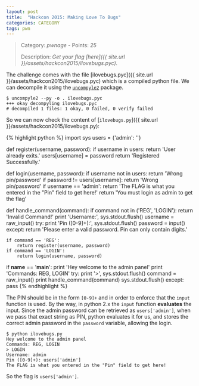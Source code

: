 ```yaml
---
layout: post
title:  "Hackcon 2015: Making Love To Bugs"
categories: CATEGORY
tags: pwn
---
```


> Category: *pwnage* - Points: *25*
>
> Description: *Get your flag [here]({{ site.url }}/assets/hackcon2015/ilovebugs.pyc).*

The challenge comes with the file [ilovebugs.pyc]({{ site.url }}/assets/hackcon2015/ilovebugs.pyc) which is a compiled python file. We can decompile it using the [`uncompyle2`](https://pypi.python.org/pypi/uncompyle2) package.

    $ uncompyle2 --py -o . ilovebugs.pyc
    +++ okay decompyling ilovebugs.pyc
    # decompiled 1 files: 1 okay, 0 failed, 0 verify failed

So we can now check the content of [`ilovebugs.py`]({{ site.url }}/assets/hackcon2015/ilovebugs.py):

{% highlight python %}
import sys
users = {'admin': '<REDACTED>'}

def register(username, password):
    if username in users:
        return 'User already exits.'
    users[username] = password
    return 'Registered Successfully.'


def login(username, password):
    if username not in users:
        return 'Wrong pin/password'
    if password != users[username]:
        return 'Wrong pin/password'
    if username == 'admin':
        return 'The FLAG is what you entered in the "Pin" field to get here!'
    return 'You must login as admin to get the flag'


def handle_command(command):
    if command not in ('REG', 'LOGIN'):
        return 'Invalid Command!'
    print 'Username:',
    sys.stdout.flush()
    username = raw_input()
    try:
        print 'Pin ([0-9]+):',
        sys.stdout.flush()
        password = input()
    except:
        return 'Please enter a valid password. Pin can only contain digits.'

    if command == 'REG':
        return register(username, password)
    if command == 'LOGIN':
        return login(username, password)


if __name__ == '__main__':
    print 'Hey welcome to the admin panel'
    print 'Commands: REG, LOGIN'
    try:
        print '>',
        sys.stdout.flush()
        command = raw_input()
        print handle_command(command)
        sys.stdout.flush()
    except:
        pass
{% endhighlight %}

The PIN should be in the form `[0-9]+` and in order to enforce that the `input` function is used. By the way, in python 2.x the `input` function **evaluates** the input. Since the admin password can be retrieved as `users['admin']`, when we pass that exact string as PIN, python evaluates it for us, and stores the correct admin password in the `password` variable, allowing the login.

    $ python ilovebugs.py
    Hey welcome to the admin panel
    Commands: REG, LOGIN
    > LOGIN
    Username: admin
    Pin ([0-9]+): users['admin']
    The FLAG is what you entered in the "Pin" field to get here!

So the flag is `users['admin']`.
